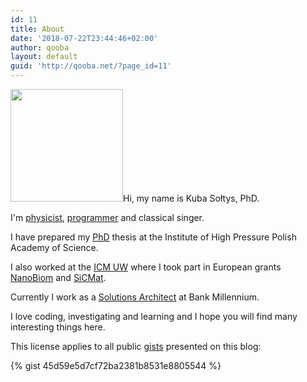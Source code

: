 ```yaml
---
id: 11
title: About
date: '2018-07-22T23:44:46+02:00'
author: qooba
layout: default
guid: 'http://qooba.net/?page_id=11'
---
```


<img class="size-full wp-image-23 alignleft" src="{{ site.relative_url }}wp-content/uploads/2020/07/14150080.png" alt="" width="180" />Hi, my name is Kuba Sołtys, PhD.

I'm [physicist](https://scholar.google.pl/citations?user=IebPbgsAAAAJ&amp;hl=pl), [programmer](https://github.com/qooba) and classical singer.

I have prepared my [PhD](https://www.unipress.waw.pl/index.php?option=com_content&amp;view=article&amp;id=730%3Adr-jakub-sotys&amp;catid=79%3Adoctorates&amp;Itemid=139&amp;lang=en) thesis at the Institute of High Pressure Polish Academy of Science.

I also worked at the [ICM UW](https://icm.edu.pl/en/) where I took part in European grants [NanoBiom](http://www.ifpan.edu.pl/nanobiom/index_en.html) and [SiCMat](http://sicmat.materials.pl/?hl=en).

Currently I work as a [Solutions Architect](https://www.linkedin.com/in/qooba/) at Bank Millennium.

I love coding, investigating and learning and I hope you will find many interesting things here.

This license applies to all public [gists](https://gist.github.com/qooba) presented on this blog:

{% gist 45d59e5d7cf72ba2381b8531e8805544 %}